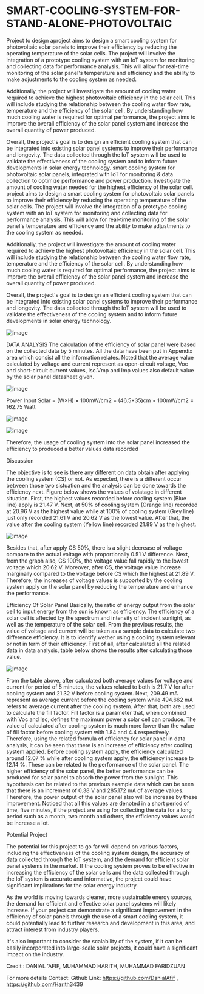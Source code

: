 # SMART-COOLING-SYSTEM-FOR-STAND-ALONE-PHOTOVOLTAIC
Project to design aproject aims to design a smart cooling system for photovoltaic solar panels to improve their efficiency by reducing the operating temperature of the solar cells. The project will involve the integration of a prototype cooling system with an IoT system for monitoring and collecting data for performance analysis. This will allow for real-time monitoring of the solar panel's temperature and efficiency and the ability to make adjustments to the cooling system as needed.

Additionally, the project will investigate the amount of cooling water required to achieve the highest photovoltaic efficiency in the solar cell. This will include studying the relationship between the cooling water flow rate, temperature and the efficiency of the solar cell. By understanding how much cooling water is required for optimal performance, the project aims to improve the overall efficiency of the solar panel system and increase the overall quantity of power produced.

Overall, the project's goal is to design an efficient cooling system that can be integrated into existing solar panel systems to improve their performance and longevity. The data collected through the IoT system will be used to validate the effectiveness of the cooling system and to inform future developments in solar energy technology. smart cooling system for photovoltaic solar panels, integrated with IoT for monitoring &amp; data collection to optimize performance and power production. Investigate the amount of cooling water needed for the highest efficiency of the solar cell.
project aims to design a smart cooling system for photovoltaic solar panels to improve their efficiency by reducing the operating temperature of the solar cells. The project will involve the integration of a prototype cooling system with an IoT system for monitoring and collecting data for performance analysis. This will allow for real-time monitoring of the solar panel's temperature and efficiency and the ability to make adjustments to the cooling system as needed.

Additionally, the project will investigate the amount of cooling water required to achieve the highest photovoltaic efficiency in the solar cell. This will include studying the relationship between the cooling water flow rate, temperature and the efficiency of the solar cell. By understanding how much cooling water is required for optimal performance, the project aims to improve the overall efficiency of the solar panel system and increase the overall quantity of power produced.

Overall, the project's goal is to design an efficient cooling system that can be integrated into existing solar panel systems to improve their performance and longevity. The data collected through the IoT system will be used to validate the effectiveness of the cooling system and to inform future developments in solar energy technology.



![image](https://user-images.githubusercontent.com/101761256/212000288-e14a063c-6595-46b8-84d4-81418b71179e.png)

DATA ANALYSIS
The calculation of the efficiency of solar panel were based on the collected data by 5 minutes. All the data have been put in Appendix area which consist all the information relates. Noted that the average value calculated by voltage and current represent as open-circuit voltage, Voc and short-circuit current values, Isc.Vmp and Imp values also default value by the solar panel datasheet given.

![image](https://user-images.githubusercontent.com/101761256/212000618-5981904c-22bf-40bb-8f3b-6b18f6fc74e4.png)

Power Input Solar = (W×H) × 100mW/cm2
= (46.5×35)cm × 100mW/cm2
= 162.75 Watt

![image](https://user-images.githubusercontent.com/101761256/212000715-5567d1bd-f2a6-4650-b559-99a980fcb698.png)

![image](https://user-images.githubusercontent.com/101761256/212000753-49c46610-d69d-40ab-9885-0197199246d7.png)

Therefore, the usage of cooling system into the solar panel increased the efficiency to produced a better values data recorded


Discussion 

The objective is to see is there any different on data obtain after applying the cooling system (CS) or not. As expected, there is a different occur between those two sistuation and the analysis can be done towards the efficiency next. Figure below shows the values of volatage in different situation. First, the highest values recorded before cooling system (Blue line) apply is 21.47 V. Next, at 50% of cooling system (Orange line) recorded at 20.96 V as the highest value while at 100% of cooling system (Grey line) just only recorded 21.61 V and 20.62 V as the lowest value. After that, the value after the cooling system (Yellow line) recorded 21.89 V as the highest.

![image](https://user-images.githubusercontent.com/101761256/212000953-7c657603-267e-43ad-adc6-64f03721e461.png)

Besides that, after apply CS 50%, there is a slight decrease of voltage compare to the actual voltage with proportionally 0.51 V difference. Next, from the graph also, CS 100%, the voltage value fall rapidly to the lowest voltage which 20.62 V. Moreover, after CS, the voltage value increase marginally compared to the voltage before CS which the highest at 21.89 V. Therefore, the increases of voltage values is supported by the cooling system apply on the solar panel by reducing the temperature and enhance the performance.


Efficiency Of Solar Panel
Basically, the ratio of energy output from the solar cell to input energy from the sun is known as efficiency. The efficiency of a solar cell is affected by the spectrum and intensity of incident sunlight, as well as the temperature of the solar cell. From the previous results, the value of voltage and current will be taken as a sample data to calculate two difference efficiency. It is to identify wether using a cooling system relevant or not in term of their efficiency. First of all, after calculated all the related data in data analysis, table below shows the results after calculating those value.

![image](https://user-images.githubusercontent.com/101761256/212001218-eeb2639e-2644-4372-a8ce-56520beba6c9.png)

From the table above, after calculated both average values for voltage and current for period of 5 minutes, the values related to both is 21.7 V for after cooling system and 21.32 V before cooling system. Next, 209.49 mA represent as average current before the cooling system while 494.662 mA refers to average current after the cooling system. After that, both are used to calculate the fill factor. Fill factor is a parameter that, when combined with Voc and Isc, defines the maximum power a solar cell can produce. The value of calculated after cooling system is much more lower than the value of fill factor before cooling system with 1.84 and 4.4 respectively. Therefore, using the related formula of efficiency for solar panel in data analysis, it can be seen that there is an increase of efficiency after cooling system applied. Before cooling system apply, the efficiency calculated around 12.07 % while after cooling system apply, the efficiency increase to 12.14 %. These can be related to the performance of the solar panel. The higher efficiency of the solar panel, the better performance can be produced for solar panel to absorb the power from the sunlight. This hypothesis can be related to the previous example data which can be seen that there is an increment of 0.38 V and 285.172 mA of average values. Therefore, the power output of the solar panel also will be increase by these improvement. Noticed that all this values are denoted in a short period of time, five minutes, if the project are using for collecting the data for a long period such as a month, two month and others, the efficiency values would be increase a lot.

Potential Project

The potential for this project to go far will depend on various factors, including the effectiveness of the cooling system design, the accuracy of data collected through the IoT system, and the demand for efficient solar panel systems in the market. If the cooling system proves to be effective in increasing the efficiency of the solar cells and the data collected through the IoT system is accurate and informative, the project could have significant implications for the solar energy industry.

As the world is moving towards cleaner, more sustainable energy sources, the demand for efficient and effective solar panel systems will likely increase. If your project can demonstrate a significant improvement in the efficiency of solar panels through the use of a smart cooling system, it could potentially lead to further research and development in this area, and attract interest from industry players.

It's also important to consider the scalability of the system, if it can be easily incorporated into large-scale solar projects, it could have a significant impact on the industry.

Credit :
DANIAL 'AFIF,
MUHAMMAD HARITH,
MUHAMMAD FARIDZUAN

For more details Contact:
Github Link: 
https://github.com/DanialAfif ,
https://github.com/Harith3439

